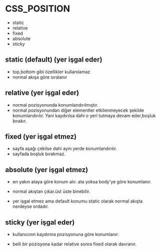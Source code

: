 # CSS_POSITION
- static
- relative
- fixed
- absolute
- sticky

## static (default) (yer işgal eder)

- top,bottom gibi özellikler kullanılamaz
- normal akışa göre sıralanır

## relative (yer işgal eder)

- normal pozisyonunda konumlandırılmıştır.
- normal pozisyonundan diğer elementler etkilenmeyecek şekilde konumlandırılır. Yani kaydırılsa dahi o yeri tutmaya devam eder,boşluk bırakır.

## fixed (yer işgal etmez)

- sayfa aşağı çekilse dahi aynı yerde konumlandırılır.
- sayfada boşluk bırakmaz.

## absolute (yer işgal etmez)

- en yakın ataya göre konum alır. ata yoksa body'ye göre konumlanır.

- normal akıştan çıkar.üst üste binebilir.

- yer işgal etmez ama default konumu static olarak normal akışta nerdeyse ordadır.

## sticky (yer işgal eder)

- kullanıcının kaydırma pozisyonuna göre konumlanır.

- belli bir pozisyona kadar relative sonra fixed olarak davranır.